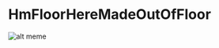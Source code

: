 # HmFloorHereMadeOutOfFloor
![alt meme](https://www.google.com/url?sa=i&url=https%3A%2F%2Fknowyourmeme.com%2Fmemes%2Fhmm-yes-the-floor-here-is-made-out-of-floor&psig=AOvVaw3sIweZjg4b8aRJ1EDZhE6s&ust=1640859427111000&source=images&cd=vfe&ved=0CAgQjRxqFwoTCJi1iPjjiPUCFQAAAAAdAAAAABAu)
